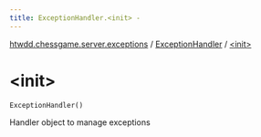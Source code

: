 ```yaml
---
title: ExceptionHandler.<init> - 
---
```


[htwdd.chessgame.server.exceptions](../index.html) / [ExceptionHandler](index.html) / [&lt;init&gt;](./-init-.html)

# &lt;init&gt;

`ExceptionHandler()`

Handler object to manage exceptions

